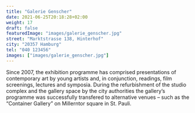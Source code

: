 ```yaml
---
title: "Galerie Genscher"
date: 2021-06-25T20:18:28+02:00
weight: 17
draft: false
featuredImage: "images/galerie_genscher.jpg"
street: "Marktstrasse 138, Hinterhof"
city: "20357 Hamburg"
tel: "040 123456"
images: ["images/galerie_genscher.jpg"]
---
```


Since 2007, the exhibition programme has comprised presentations of
contemporary art by young artists and, in conjunction, readings, film
screenings, lectures and symposia. During the refurbishment of the
studio complex and the gallery space by the city authorities the gallery’s
programme was successfully transfered to alternative venues – such as
the “Container Gallery” on Millerntor square in St. Pauli. 
